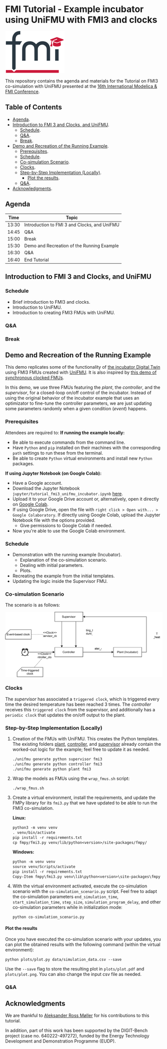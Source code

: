 # FMI Tutorial - Example incubator using UniFMU with FMI3 and clocks

![FMI-tutorial-logo](figures/FMI-tutorial-logo.png)

This repository contains the agenda and materials for the Tutorial on FMI3 co-simulation with UniFMU presented at the [16th International Modelica & FMI Conference](https://modelica.org/events/modelica2025/).

## Table of Contents
- [Agenda](#agenda).
- [Introduction to FMI 3 and Clocks, and UniFMU](#introduction-to-fmi-3-and-clocks-and-unifmu).
  - [Schedule](#schedule).
  - [Q&A](#qa).
  - [Break](#break).
- [Demo and Recreation of the Running Example](#demo-and-recreation-of-the-running-example).
  - [Prerequisites](#prerequisites).
  - [Schedule](#schedule-1).
  - [Co-simulation Scenario](#co-simulation-scenario).
  - [Clocks](#clocks).
  - [Step-by-Step Implementation (Locally)](#step-by-step-implementation-locally).
    - [Plot the results](#plot-the-results).
  - [Q&A](#qa-1).
- [Acknowledgments](#acknowledgments).

## Agenda

| Time  | Topic                                        |
| ----- | -------------------------------------------- |
| 13:30 | Introduction to FMI 3 and Clocks, and UniFMU |
| 14:45 | Q&A                                          |
| 15:00 | Break                                        |
| 15:30 | Demo and Recreation of the Running Example   |
| 16:30 | Q&A                                          |
| 16:40 | End Tutorial                                 |

## Introduction to FMI 3 and Clocks, and UniFMU

### Schedule
- Brief introduction to FMI3 and clocks.
- Introduction to UniFMU.
- Introduction to creating FMI3 FMUs with UniFMU.

### Q&A

### Break

## Demo and Recreation of the Running Example

This demo replicates some of the functionality of [the incubator Digital Twin](https://github.com/INTO-CPS-Association/example_digital-twin_incubator) using FMI3 FMUs created with [UniFMU](https://github.com/INTO-CPS-Association/unifmu). It is also inspired by [this demo of synchronous clocked FMUs](https://github.com/clagms/synchronous-clock-fmus).

In this demo, we use three FMUs featuring the *plant*, the *controller*, and the *supervisor*, for a closed-loop on/off control of the incubator.
Instead of using the original behavior of the incubator example that uses an optimizator to fine-tune the controller parameters, we are just updating some parameters randomly when a given condition (*event*) happens.

### Prerequisites
Attendees are required to:
**If running the example locally:**
- Be able to execute commands from the command line.
- Have `Python` and `pip` installed on their machines with the corresponding `path` settings to run these from the terminal.
- Be able to create `Python` virtual environments and install new `Python` packages.

**If using Jupyter Notebook (on Google Colab):**
- Have a Google account.
- Download the Jupyter Notebook `jupyter/tutorial_fmi3_unifmu_incubator.ipynb` [here](jupyter/tutorial_fmi3_unifmu_incubator.ipynb).
- Upload it to your Google Drive account or, alternatively, open it directly on [Google Colab](https://colab.research.google.com/).
- If using Google Drive, open the file with `right click > Open with... > Google Colaboratory`. If directly using Google Colab, upload the Jupyter Notebook file with the options provided.
  - Give permissions to Google Colab if needed.
- Now you're able to use the Google Colab environment.

### Schedule
- Demonstration with the running example (Incubator).
    - Explanation of the co-simulation scenario.
    - Dealing with initial parameters.
    - Plots.
- Recreating the example from the initial templates.
- Updating the logic inside the Supervisor FMU.

### Co-simulation Scenario

The scenario is as follows:

![incubator_scenario](figures/incubator_scenario.svg)

### Clocks
The *supervisor* has associated a `triggered clock`, which is triggered every time the desired temperature has been reached 3 times.
The *controller* receives this `triggered clock` from the supervisor, and additionally has a `periodic clock` that updates the on/off output to the plant.

### Step-by-Step Implementation (Locally)

1. Creation of the FMUs with UniFMU. This creates the Python templates. The existing folders [plant](/plant), [controller](controller/), and [supervisor](supervisor/) already contain the worked-out logic for the example; feel free to update it as needed.
    ```
    ./unifmu generate python supervisor fmi3
    ./unifmu generate python controller fmi3
    ./unifmu generate python plant fmi3
    ```

2. Wrap the models as FMUs using the `wrap_fmus.sh` script:
    ```
    ./wrap_fmus.sh
    ```

3. Create a virtual environment, install the requirements, and update the FMPy library for its `fmi3.py` that we have updated to be able to run the FMI3 co-simulation.

    **Linux:**
    ```
    python3 -m venv venv
    . venv/bin/activate
    pip install -r requirements.txt
    cp fmpy/fmi3.py venv/lib/python<version>/site-packages/fmpy/
    ```
    **Windows:**
    ```
    python -m venv venv
    source venv/Scripts/activate
    pip install -r requirements.txt
    Copy-Item fmpy\fmi3.py venv\lib\python<version>\site-packages\fmpy
    ```

4. With the virtual environment activated, execute the co-simulation scenario with the `co-simulation_scenario.py` script. Feel free to adapt the co-simulation parameters `end_simulation_time`, `start_simulation_time`, `step_size`, `simulation_program_delay`, and other co-simulation parameters while in initialization mode:
    ```
    python co-simulation_scenario.py
    ```

#### Plot the results
Once you have executed the co-simulation scenario with your updates, you can plot the obtained results with the following command (within the virtual environment):
```
python plots/plot.py data/simulation_data.csv --save
```
Use the `--save` flag to store the resulting plot in `plots/plot.pdf` and `plots/plot.png`. You can also change the input csv file as needed.

### Q&A


## Acknowledgments

We are thankful to [Aleksander Ross Møller](https://github.com/DisasterlyDisco) for his contributions to this tutorial.

In addition, part of this work has been supported by the DIGIT-Bench project (case no. 640222-497272), funded by the Energy Technology Development and Demonstration Programme (EUDP).
